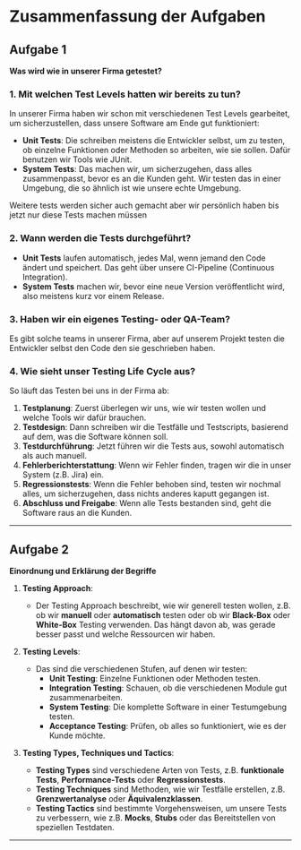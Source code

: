 # Zusammenfassung der Aufgaben

## Aufgabe 1
**Was wird wie in unserer Firma getestet?**

### 1. Mit welchen Test Levels hatten wir bereits zu tun?
In unserer Firma haben wir schon mit verschiedenen Test Levels gearbeitet, um sicherzustellen, dass unsere Software am Ende gut funktioniert:

- **Unit Tests**: Die schreiben meistens die Entwickler selbst, um zu testen, ob einzelne Funktionen oder Methoden so arbeiten, wie sie sollen. Dafür benutzen wir Tools wie JUnit.
- **System Tests**: Das machen wir, um sicherzugehen, dass alles zusammenpasst, bevor es an die Kunden geht. Wir testen das in einer Umgebung, die so ähnlich ist wie unsere echte Umgebung.

Weitere tests werden sicher auch gemacht aber wir persönlich haben bis jetzt nur diese Tests machen müssen
### 2. Wann werden die Tests durchgeführt?
- **Unit Tests** laufen automatisch, jedes Mal, wenn jemand den Code ändert und speichert. Das geht über unsere CI-Pipeline (Continuous Integration).
- **System Tests** machen wir, bevor eine neue Version veröffentlicht wird, also meistens kurz vor einem Release.

### 3. Haben wir ein eigenes Testing- oder QA-Team?
Es gibt solche teams in unserer Firma, aber auf unserem Projekt testen die Entwickler selbst den Code den sie geschrieben haben.
### 4. Wie sieht unser Testing Life Cycle aus?
So läuft das Testen bei uns in der Firma ab:

1. **Testplanung**: Zuerst überlegen wir uns, wie wir testen wollen und welche Tools wir dafür brauchen.
2. **Testdesign**: Dann schreiben wir die Testfälle und Testscripts, basierend auf dem, was die Software können soll.
3. **Testdurchführung**: Jetzt führen wir die Tests aus, sowohl automatisch als auch manuell.
4. **Fehlerberichterstattung**: Wenn wir Fehler finden, tragen wir die in unser System (z.B. Jira) ein.
5. **Regressionstests**: Wenn die Fehler behoben sind, testen wir nochmal alles, um sicherzugehen, dass nichts anderes kaputt gegangen ist.
6. **Abschluss und Freigabe**: Wenn alle Tests bestanden sind, geht die Software raus an die Kunden.

---

## Aufgabe 2
**Einordnung und Erklärung der Begriffe**

1. **Testing Approach**:
   - Der Testing Approach beschreibt, wie wir generell testen wollen, z.B. ob wir **manuell** oder **automatisch** testen oder ob wir **Black-Box** oder **White-Box** Testing verwenden. Das hängt davon ab, was gerade besser passt und welche Ressourcen wir haben.

2. **Testing Levels**:
   - Das sind die verschiedenen Stufen, auf denen wir testen:
     - **Unit Testing**: Einzelne Funktionen oder Methoden testen.
     - **Integration Testing**: Schauen, ob die verschiedenen Module gut zusammenarbeiten.
     - **System Testing**: Die komplette Software in einer Testumgebung testen.
     - **Acceptance Testing**: Prüfen, ob alles so funktioniert, wie es der Kunde möchte.

3. **Testing Types, Techniques und Tactics**:
   - **Testing Types** sind verschiedene Arten von Tests, z.B. **funktionale Tests**, **Performance-Tests** oder **Regressionstests**.
   - **Testing Techniques** sind Methoden, wie wir Testfälle erstellen, z.B. **Grenzwertanalyse** oder **Äquivalenzklassen**.
   - **Testing Tactics** sind bestimmte Vorgehensweisen, um unsere Tests zu verbessern, wie z.B. **Mocks**, **Stubs** oder das Bereitstellen von speziellen Testdaten.

---
